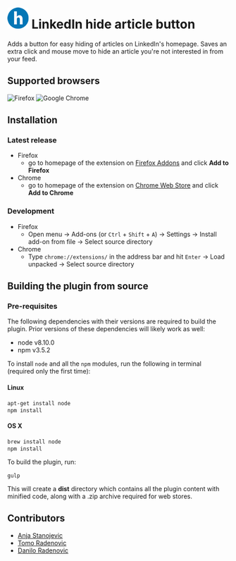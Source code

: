 # ![Linkedin hide article button logo](icons/icon48x48.png) LinkedIn hide article button

Adds a button for easy hiding of articles on LinkedIn's homepage. 
Saves an extra click and mouse move to hide an article you're 
not interested in from your feed.

## Supported browsers
![Firefox](https://upload.wikimedia.org/wikipedia/commons/thumb/6/67/Firefox_Logo%2C_2017.svg/64px-Firefox_Logo%2C_2017.svg.png)
![Google Chrome](https://upload.wikimedia.org/wikipedia/commons/thumb/a/a5/Google_Chrome_icon_%28September_2014%29.svg/64px-Google_Chrome_icon_%28September_2014%29.svg.png)

## Installation
### Latest release
* Firefox
  * go to homepage of the extension on [Firefox Addons](https://github.com/daniloradenovic/linkedin-hide-article-button) and click **Add to Firefox**
* Chrome
  * go to homepage of the extension on 
[Chrome Web Store](https://chrome.google.com/webstore/detail/linkedin-hide-article-but/pkgjaephjiidkkbakdnpalcccbdihlnm) 
and click **Add to Chrome**

### Development
* Firefox
  * Open menu -> Add-ons (or `Ctrl` + `Shift` + `A`) -> Settings -> Install add-on from file -> Select source directory
* Chrome
  * Type `chrome://extensions/` in the address bar and hit `Enter` -> Load unpacked -> Select source directory

## Building the plugin from source

### Pre-requisites

The following dependencies with their versions are required to build the plugin.
Prior versions of these dependencies will likely work as well:
* node v8.10.0
* npm v3.5.2

To install `node` and all the `npm` modules, 
run the following in terminal (required only the first time):

#### Linux
```
apt-get install node
npm install
```
#### OS X
```
brew install node
npm install
```
To build the plugin, run:
```
gulp
```
This will create a **dist** directory which contains all the plugin content
with minified code, along with a .zip archive required for web stores.

## Contributors
* [Anja Stanojevic](https://www.linkedin.com/in/anja-stanojevic-459a5631/)
* [Tomo Radenovic](https://www.linkedin.com/in/tomo-radenovic-a59a4971/)
* [Danilo Radenovic](https://www.daniloradenovic.com)